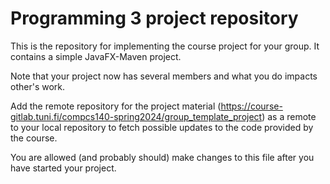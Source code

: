 

# Programming 3 project repository

This is the repository for implementing the course project for your group. It contains a simple JavaFX-Maven
project.

Note that your project now has several members and what you do impacts other's work.

Add the remote repository for the project material
(https://course-gitlab.tuni.fi/compcs140-spring2024/group_template_project)
as a remote to your local repository to fetch possible updates to the code provided by the course.

You are allowed (and probably should) make changes to this file after you have started your project.
